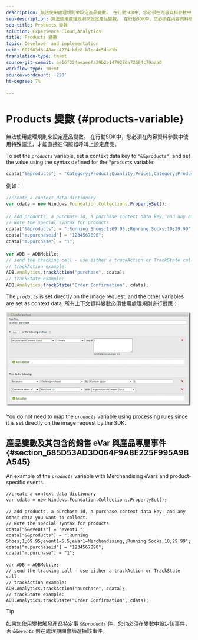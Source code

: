 ```yaml
---
description: 無法使用處理規則來設定產品變數。 在行動SDK中，您必須在內容資料參數中使用特殊語法，才能直接在伺服器呼叫上設定產品。
seo-description: 無法使用處理規則來設定產品變數。 在行動SDK中，您必須在內容資料參數中使用特殊語法，才能直接在伺服器呼叫上設定產品。
seo-title: Products 變數
solution: Experience Cloud,Analytics
title: Products 變數
topic: Developer and implementation
uuid: 607983d6-48ac-4274-bfc8-b1ca4e5dad1b
translation-type: tm+mt
source-git-commit: ae16f224eeaeefa29b2e1479270a72694c79aaa0
workflow-type: tm+mt
source-wordcount: '220'
ht-degree: 7%

---
```



# Products 變數 {#products-variable}

無法使用處理規則來設定產品變數。 在行動SDK中，您必須在內容資料參數中使用特殊語法，才能直接在伺服器呼叫上設定產品。

To set the *`products`* variable, set a context data key to `"&&products"`, and set the value using the syntax defined for the *`products` variable:

```js
cdata["&&products"] = "Category;Product;Quantity;Price[,Category;Product;Quantity;Price]";
```

例如：

```js
//create a context data dictionary 
var cdata = new Windows.Foundation.Collections.PropertySet(); 
 
// add products, a purchase id, a purchase context data key, and any other data you want to collect. 
// Note the special syntax for products 
cdata["&&products"] = ";Running Shoes;1;69.95,;Running Socks;10;29.99"; 
cdata["m.purchaseid"] = "1234567890"; 
cdata["m.purchase"] = "1"; 
 
var ADB = ADBMobile; 
// send the tracking call - use either a trackAction or TrackState call. 
// trackAction example: 
ADB.Analytics.trackAction("purchase", cdata); 
// trackState example: 
ADB.Analytics.trackState("Order Confirmation", cdata);
```

The *`products`* is set directly on the image request, and the other variables are set as context data. 所有上下文資料變數必須使用處理規則進行對應：

![](assets/products-procrules.png)

You do not need to map the *`products`* variable using processing rules since it is set directly on the image request by the SDK.

## 產品變數及其包含的銷售 eVar 與產品專屬事件 {#section_685D53AD3D064F9A8E225F995A9BA545}

An example of the *`products`* variable with Merchandising eVars and product-specific events.

```
//create a context data dictionary 
var cdata = new Windows.Foundation.Collections.PropertySet(); 
  
// add products, a purchase id, a purchase context data key, and any other data you want to collect. 
// Note the special syntax for products 
cdata["&&events"] = "event1 "; 
cdata["&&products"] = ";Running Shoes;1;69.95;event1=5.5;eVar1=Merchandising,;Running Socks;10;29.99"; 
cdata["m.purchaseid"] = "1234567890"; 
cdata["m.purchase"] = "1"; 
  
var ADB = ADBMobile; 
// send the tracking call - use either a trackAction or TrackState call. 
// trackAction example: 
ADB.Analytics.trackAction("purchase", cdata); 
// trackState example: 
ADB.Analytics.trackState("Order Confirmation", cdata);
```

>[!TIP]
>
>如果您使用變數觸發產品特定事 *`&&products`* 件，您也必須在變數中設定該事件，否 *`&&events`* 則在處理期間會篩選掉該事件。

